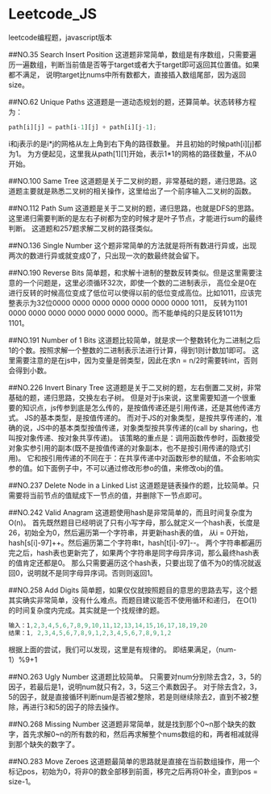 # Leetcode_JS
leetcode编程题，javascript版本

##NO.35 Search Insert Position
这道题非常简单，数组是有序数组，只需要遍历一遍数组，判断当前值是否等于target或者大于target即可返回其位置值。如果都不满足，
说明target比nums中所有数都大，直接插入数组尾部，因为返回size。

##NO.62 Unique Paths
这道题是一道动态规划的题，还算简单。状态转移方程为：
```JavaScript
path[i][j] = path[i-1][j] + path[i][j-1];
```
i和j表示的是i\*j的网格从左上角到右下角的路径数量。
并且初始的时候path[i][j]都为1。
为方便起见，这里我从path[1][1]开始，表示1\*1的网格的路径数量，不从0开始。

##NO.100 Same Tree
这道题是关于二叉树的题，非常基础的题，递归思路。这道题主要就是熟悉二叉树的相关操作，这里给出了一个前序输入二叉树的函数。

##NO.112 Path Sum
这道题是关于二叉树的题，递归思路，也就是DFS的思路。
这里递归需要判断的是左右子树都为空的时候才是叶子节点，才能进行sum的最终判断。
这道题和257题求解二叉树的路径类似。

##NO.136 Single Number
这个题非常简单的方法就是将所有数进行异或，出现两次的数进行异或就变成0了，只出现一次的数最终就会留下。

##NO.190 Reverse Bits
简单题，和求解十进制的整数反转类似。但是这里需要注意的一个问题是，这里必须循环32次，即使一个数的二进制表示，
高位全是0在进行反转的时候高位变成了低位可以使得以前的低位变成高位。比如1011，应该完整表示为32位0000 0000 0000 0000 0000 0000 0000 1011，
反转为1101 0000 0000 0000 0000 0000 0000 0000。而不能单纯的只是反转1011为1101。

##NO.191 Number of 1 Bits
这道题比较简单，就是求一个整数转化为二进制之后1的个数。按照求解一个整数的二进制表示法进行计算，得到1则计数加1即可。
这里需要注意的是在js中，因为变量是弱类型，因此在求n = n/2时需要转int，否则会得到小数。

##NO.226 Invert Binary Tree
这道题是关于二叉树的题，左右倒置二叉树，非常基础的题，递归思路，交换左右子树。
但是对于js来说，这里需要知道一个很重要的知识点，js传参到底是怎么传的，是按值传递还是引用传递，还是其他传递方式。
JS的基本类型，是按值传递的。
而对于JS的对象类型，是按共享传递的，准确的说，JS中的基本类型按值传递，对象类型按共享传递的(call by sharing，也叫按对象传递、按对象共享传递)。
该策略的重点是：调用函数传参时，函数接受对象实参引用的副本(既不是按值传递的对象副本，也不是按引用传递的隐式引用)。 
它和按引用传递的不同在于：在共享传递中对函数形参的赋值，不会影响实参的值。如下面例子中，不可以通过修改形参o的值，来修改obj的值。

##NO.237 Delete Node in a Linked List
这道题是链表操作的题，比较简单。只需要将当前节点的值赋成下一节点的值，并删除下一节点即可。

##NO.242 Valid Anagram
这道题使用hash是非常简单的，而且时间复杂度为O(n)。
首先既然题目已经明说了只有小写字母，那么就定义一个hash表，长度是26，初始全为0，然后遍历第一个字符串，并更新hash表的值，
从i = 0开始，hash[s[i]-97]++。然后遍历第二个字符串t，hash[t[i]-97]--。
两个字符串都遍历完之后，hash表也更新完了，如果两个字符串是同字母异序词，那么最终hash表的值肯定还都是0。
那么只需要遍历这个hash表，只要出现了值不为0的情况就返回0，说明就不是同字母异序词。否则则返回1。

##NO.258 Add Digits
简单题，如果仅仅就按照题目的意思的思路去写，这个题其实确实非常简单，没有什么难点。而题目建议能否不使用循环和递归，
在O(1)的时间复杂度内完成。其实就是一个找规律的题。
```javascript
输入：1,2,3,4,5,6,7,8,9,10,11,12,13,14,15,16,17,18,19,20
结果：1, 2,3,4,5,6,7,8,9,1,2,3,4,5,6,7,8,9,1,2 
```
根据上面的尝试，我们可以发现，这里是有规律的。 
即结果满足，（num-1）%9+1 

##NO.263 Ugly Number
这道题比较简单。
只需要对num分别除去含2，3，5的因子，若最后是1，说明num就只有2，3，5这三个素数因子。
对于除去含2，3，5的因子，就是直接循环判断num是否被2整除，若是则继续除去2，直到不被2整除，再进行3和5的因子的除去操作。

##NO.268 Missing Number
这道题非常简单，就是找到那个0~n那个缺失的数字，首先求解0~n的所有数的和，然后再求解整个nums数组的和，两者相减就得到那个缺失的数字了。

##NO.283 Move Zeroes
这道题最简单的思路就是直接在当前数组操作，用一个标记pos，初始为0，将非0的数全部移到前面，移完之后再将0补全，直到pos = size-1。
